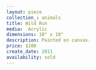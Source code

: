 ```yaml
---
layout: piece
collection_: animals
title: Wild Run
media:  Acrylic
dimensions: 18" x 18"
description: Painted on canvas.
price: $100
create_date: 2011
availability: sold
---
```

